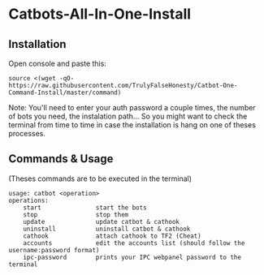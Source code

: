 # Catbots-All-In-One-Install
## Installation
Open console and paste this:

```source <(wget -qO- https://raw.githubusercontent.com/TrulyFalseHonesty/Catbot-One-Command-Install/master/command)```

Note: You'll need to enter your auth password a couple times, the number of bots you need, the instalation path...
      So you might want to check the terminal from time to time in case the installation is hang on one of theses processes.

## Commands & Usage
(Theses commands are to be executed in the terminal)
  ```
  usage: catbot <operation>
  operations:
      start               start the bots
      stop                stop them
      update              update catbot & cathook
      uninstall           uninstall catbot & cathook
      cathook             attach cathook to TF2 (Cheat)
      accounts            edit the accounts list (should follow the username:password format)
      ipc-password        prints your IPC webpanel password to the terminal
